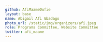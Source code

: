 ```yaml
---
github: AfiMaameDufie
layout: base
name: Abigail Afi Gbadago
photo_url: /static/img/organizers/afi.jpeg
role: Programs Committee, Website Committee
twitter: afi_maame
---
```

